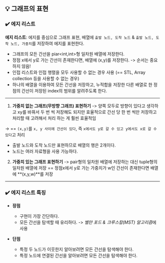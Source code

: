 ## 💡 그래프의 표현

### ✔️ 에지 리스트
**에지 리스트**: 에지를 중심으로 그래프 표현, 배열에 `출발 노드, 도착 노드` & `출발 노드, 도착 노드, 가중치`를 저장하여 에지를 표현한다.

- 그래프의 모든 간선을 piar<int,int>형 일차원 배열에 저장한다.
- 정점 x에서 y로 가는 간선이 존재한다면, 배열에 (x,y)를 저장한다. -> 순서는 중요하지 않음!
- 인접 리스트와 인접 행렬을 모두 사용할 수 없는 경우 사용 (== STL, Array collection 등을 사용할 수 없는 경우)
- 하나의 배열을 이용하여 모든 간선을 저장하고, 누적합을 저장한 다른 배열로 한 정점의 간선이 저장된 index의 범위를 알려주도록 한다.

***

1. **가중치 없는 그래프(무방향 그래프) 표현하기** -> 양쪽 모두로 방향이 있다고 생각하고 xy를 바꿔서 두 번 씩 저장해도 되지만 효율적으로 간선 당 한 번 씩만 저장하고 처리할 때 고려해서 처리 하는 게 훨씬 효율적임

-> == `(x,y)`를 `x, y 사이에 간선이 있다`, 즉 `x에서도 y로 갈 수 있고 y에서도 x로 갈 수 있다`고 처리

  - 출발 노드와 도착 노드만 표현하므로 배열의 행은 2개이다.
  - 노드는 여러 자료형을 사용 가능하다.

2. **가중치 있는 그래프 표현하기** -> pair형의 일차원 배열에 저장하는 대신 tuple형의 일차원 배열에 저장 == 정점x에서 y로 가는 가중치가 w인 간선이 존재한다면 배열에 **(x,y,w)**를 저장

***

### ✔️ 에지 리스트 특징
- **장점**
  - 구현이 가장 간단하다.
  - 모든 간선을 탐색할 때 유리하다. -> *벨만 포드 & 크루스칼(MST) 알고리즘*에 사용
 
- **단점**
  - 특정 두 노드가 이웃한지 알아보려면 모든 간선을 탐색해야 한다.
  - 특정 노드에 연결된 간선을 알아보려면 모든 간선을 탐색해야 한다.
